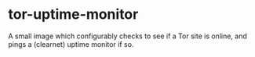 # tor-uptime-monitor
A small image which configurably checks to see if a Tor site is online, and pings a (clearnet) uptime monitor if so.
